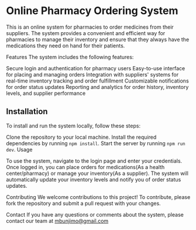 # Online Pharmacy Ordering System
This is an online system for pharmacies to order medicines from their suppliers. The system provides a convenient and efficient way for pharmacies to manage their inventory and ensure that they always have the medications they need on hand for their patients.

Features
The system includes the following features:

Secure login and authentication for pharmacy users
Easy-to-use interface for placing and managing orders
Integration with suppliers' systems for real-time inventory tracking and order fulfillment
Customizable notifications for order status updates
Reporting and analytics for order history, inventory levels, and supplier performance




## Installation
To install and run the system locally, follow these steps:

Clone the repository to your local machine.
Install the required dependencies by running `npm install`.
Start the server by running `npm run dev`.
Usage

To use the system, navigate to the login page and enter your credentials. Once logged in, you can place orders for medications(As a health center/pharmacy) or manage your inventory(As a supplier). The system will automatically update your inventory levels and notify you of order status updates.

Contributing
We welcome contributions to this project! To contribute, please fork the repository and submit a pull request with your changes.

Contact
If you have any questions or comments about the system, please contact our team at mbunjimo@gmail.com 
